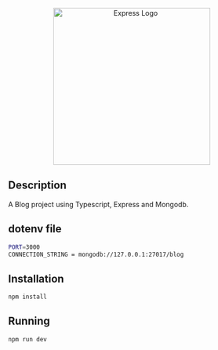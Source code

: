 <p align="center">
  <a href="https://expressjs.com/" target="blank"><img src="http://wanago.io/express.png" width="320" alt="Express Logo" /></a>
</p>

## Description

A Blog project using Typescript, Express and Mongodb.

## dotenv file

```bash
PORT=3000
CONNECTION_STRING = mongodb://127.0.0.1:27017/blog
```

## Installation

```bash
npm install
```

## Running
```bash
npm run dev
```
